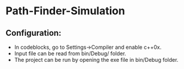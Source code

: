 # Path-Finder-Simulation    

Configuration:
--------------
 - In codeblocks, go to Settings->Compiler and enable c++0x.
 - Input file can be read from bin/Debug/ folder.
 - The project can be run by opening the exe file in bin/Debug folder.
